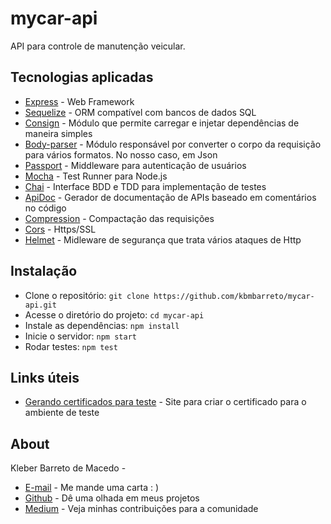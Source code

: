# mycar-api

API para controle de manutenção veicular.

## Tecnologias aplicadas

* [Express](https://expressjs.com/) - Web Framework
* [Sequelize](https://sequelizejs.com) - ORM compatível com bancos de dados SQL
* [Consign](https://www.npmjs.com/package/consign) - Módulo que permite carregar e injetar dependências de maneira simples
* [Body-parser](https://www.npmjs.com/package/body-parser) - Módulo responsável por converter o corpo da requisição para vários formatos. No nosso caso, em Json
* [Passport](https://passportjs.org) - Middleware para autenticação de usuários
* [Mocha](https://mochajs.org) - Test Runner para Node.js
* [Chai](https://chaijs.com) - Interface BDD e TDD para implementação de testes
* [ApiDoc](https://apidocjs.com) - Gerador de documentação de APIs baseado em comentários no código
* [Compression](https://www.npmjs.com/package/compression) - Compactação das requisições
* [Cors](https://www.npmjs.com/package/cors) - Https/SSL
* [Helmet](https://www.npmjs.com/package/helmet) - Midleware de segurança que trata vários ataques de Http


## Instalação

* Clone o repositório: `git clone https://github.com/kbmbarreto/mycar-api.git`
* Acesse o diretório do projeto: `cd mycar-api`
* Instale as dependências: `npm install`
* Inicie o servidor: `npm start`
* Rodar testes: `npm test`

## Links úteis

* [Gerando certificados para teste](https://devcenter.heroku.com/articles/ssl-certificate-self) - Site para criar o certificado para o ambiente de teste


## About

Kleber Barreto de Macedo - 
* [E-mail](mailto:kleber.barreto@msn.com) - Me mande uma carta : )
* [Github](https://github.com/kbmbarreto) - Dê uma olhada em meus projetos
* [Medium](https://medium.com/@kleberbarreto) - Veja minhas contribuições para a comunidade